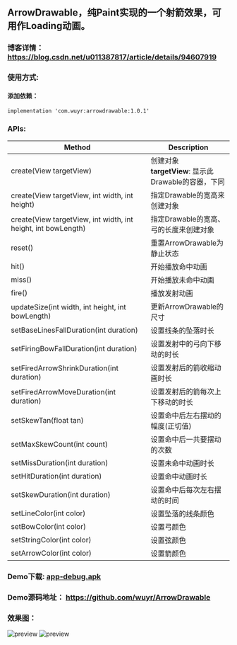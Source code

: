 ##  ArrowDrawable，纯Paint实现的一个射箭效果，可用作Loading动画。
### 博客详情： <https://blog.csdn.net/u011387817/article/details/94607919>

### 使用方式:
#### 添加依赖：
```
implementation 'com.wuyr:arrowdrawable:1.0.1'
```

### APIs:
|Method|Description|
|------|-----------|
|create(View targetView)|创建对象<br>**targetView**: 显示此Drawable的容器，下同|
|create(View targetView, int width, int height)|指定Drawable的宽高来创建对象|
|create(View targetView, int width, int height, int bowLength)|指定Drawable的宽高、弓的长度来创建对象|
|reset()|重置ArrowDrawable为静止状态|
|hit()|开始播放命中动画|
|miss()|开始播放未命中动画|
|fire()|播放发射动画|
|updateSize(int width, int height, int bowLength)|更新ArrowDrawable的尺寸|
|setBaseLinesFallDuration(int duration)|设置线条的坠落时长|
|setFiringBowFallDuration(int duration)|设置发射中的弓向下移动的时长|
|setFiredArrowShrinkDuration(int duration)|设置发射后的箭收缩动画时长|
|setFiredArrowMoveDuration(int duration)|设置发射后的箭每次上下移动的时长|
|setSkewTan(float tan)|设置命中后左右摆动的幅度(正切值)|
|setMaxSkewCount(int count)|设置命中后一共要摆动的次数|
|setMissDuration(int duration)|设置未命中动画时长|
|setHitDuration(int duration)|设置命中动画时长|
|setSkewDuration(int duration)|设置命中后每次左右摆动的时间|
|setLineColor(int color)|设置坠落的线条颜色|
|setBowColor(int color)|设置弓颜色|
|setStringColor(int color)|设置弦颜色|
|setArrowColor(int color)|设置箭颜色|

### Demo下载: [app-debug.apk](https://github.com/wuyr/ArrowDrawable/raw/master/app-debug.apk)
### Demo源码地址： <https://github.com/wuyr/ArrowDrawable>

### 效果图：
![preview](https://github.com/wuyr/ArrowDrawable/raw/master/previews/preview1.gif) ![preview](https://github.com/wuyr/ArrowDrawable/raw/master/previews/preview2.gif)
